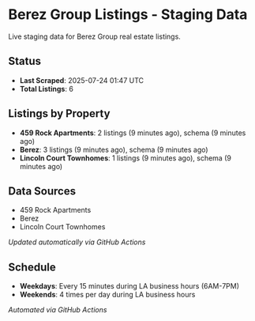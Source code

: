 # Berez Group Listings - Staging Data

Live staging data for Berez Group real estate listings.

## Status

- **Last Scraped**: 2025-07-24 01:47 UTC
- **Total Listings**: 6

## Listings by Property

- **459 Rock Apartments**: 2 listings (9 minutes ago), schema (9 minutes ago)
- **Berez**: 3 listings (9 minutes ago), schema (9 minutes ago)
- **Lincoln Court Townhomes**: 1 listings (9 minutes ago), schema (9 minutes ago)

## Data Sources

- 459 Rock Apartments
- Berez
- Lincoln Court Townhomes

*Updated automatically via GitHub Actions*

## Schedule

- **Weekdays**: Every 15 minutes during LA business hours (6AM-7PM)
- **Weekends**: 4 times per day during LA business hours

*Automated via GitHub Actions*
